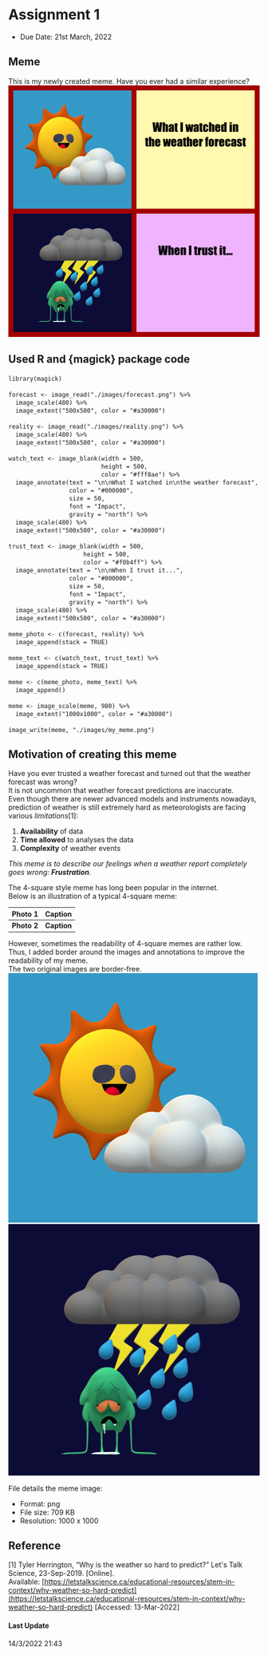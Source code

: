 # Assignment 1
* Due Date: 21st March, 2022

## Meme
This is my newly created meme. Have you ever had a similar experience?
![my_meme](/images/my_meme.png)
## Used R and {magick} package code
```
library(magick)

forecast <- image_read("./images/forecast.png") %>%
  image_scale(480) %>%
  image_extent("500x500", color = "#a30000")

reality <- image_read("./images/reality.png") %>%
  image_scale(480) %>%
  image_extent("500x500", color = "#a30000")

watch_text <- image_blank(width = 500,
                          height = 500,
                          color = "#fff8ae") %>%
  image_annotate(text = "\n\nWhat I watched in\nthe weather forecast",
                 color = "#000000",
                 size = 50,
                 font = "Impact",
                 gravity = "north") %>%
  image_scale(480) %>%
  image_extent("500x500", color = "#a30000")

trust_text <- image_blank(width = 500,
                     height = 500,
                     color = "#f0b4ff") %>%
  image_annotate(text = "\n\nWhen I trust it...",
                 color = "#000000",
                 size = 50,
                 font = "Impact",
                 gravity = "north") %>%
  image_scale(480) %>%
  image_extent("500x500", color = "#a30000")

meme_photo <- c(forecast, reality) %>%
  image_append(stack = TRUE)

meme_text <- c(watch_text, trust_text) %>%
  image_append(stack = TRUE)

meme <- c(meme_photo, meme_text) %>%
  image_append()

meme <- image_scale(meme, 980) %>%
  image_extent("1000x1000", color = "#a30000")

image_write(meme, "./images/my_meme.png")
```
## Motivation of creating this meme
Have you ever trusted a weather forecast and turned out that the weather forecast was wrong?  
It is not uncommon that weather forecast predictions are inaccurate.  
Even though there are newer advanced models and instruments nowadays, prediction of weather is still extremely hard as meteorologists are facing various *limitations*[1]:   
1. **Availability** of data
2. **Time allowed** to analyses the data
3. **Complexity** of weather events  

*This meme is to describe our feelings when a weather report completely goes wrong: **Frustration**.*  

The 4-square style meme has long been popular in the internet.  
Below is an illustration of a typical 4-square meme:

| Photo 1 | Caption |
| --- | --- |
| **Photo 2** | **Caption** |

However, sometimes the readability of 4-square memes are rather low. Thus, I added border around the images and annotations to improve the readability of my meme.  
The two original images are border-free.  
![](/images/forecast.png)
![](/images/reality.png)  

File details the meme image:
* Format: png
* File size: 709 KB
* Resolution: 1000 x 1000

## Reference
[1] Tyler Herrington, “Why is the weather so hard to predict?” Let's Talk Science, 23-Sep-2019. [Online].  
Available: [https://letstalkscience.ca/educational-resources/stem-in-context/why-weather-so-hard-predict](https://letstalkscience.ca/educational-resources/stem-in-context/why-weather-so-hard-predict) [Accessed: 13-Mar-2022]

#### Last Update
14/3/2022 21:43
